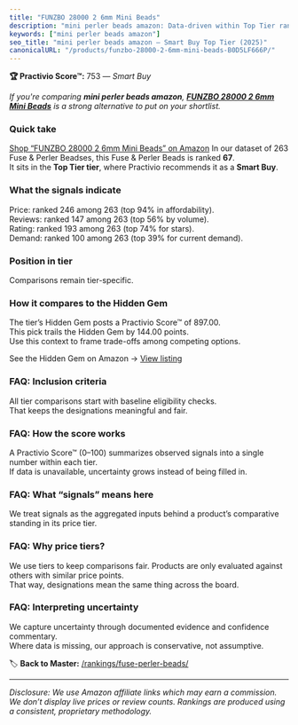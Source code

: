 ```yaml
---
title: "FUNZBO 28000 2 6mm Mini Beads"
description: "mini perler beads amazon: Data-driven within Top Tier ranking using the Practivio Score™. Positioned by quality, value, demand, findability, momentum."
keywords: ["mini perler beads amazon"]
seo_title: "mini perler beads amazon — Smart Buy Top Tier (2025)"
canonicalURL: "/products/funzbo-28000-2-6mm-mini-beads-B0D5LF666P/"
---
```


**🏆 Practivio Score™:** 753 — _Smart Buy_


*If you're comparing **mini perler beads amazon**, **[FUNZBO 28000 2 6mm Mini Beads](https://www.amazon.com/dp/B0D5LF666P?tag=practivio-20)** is a strong alternative to put on your shortlist.*
### Quick take
[Shop “FUNZBO 28000 2 6mm Mini Beads” on Amazon](https://www.amazon.com/dp/B0D5LF666P?tag=practivio-20)
In our dataset of 263 Fuse & Perler Beadses, this Fuse & Perler Beads is ranked **67**.  
It sits in the **Top Tier tier**, where Practivio recommends it as a **Smart Buy**.

### What the signals indicate
Price: ranked 246 among 263 (top 94% in affordability).  
Reviews: ranked 147 among 263 (top 56% by volume).  
Rating: ranked 193 among 263 (top 74% for stars).  
Demand: ranked 100 among 263 (top 39% for current demand).

### Position in tier
Comparisons remain tier-specific.

### How it compares to the Hidden Gem
The tier’s Hidden Gem posts a Practivio Score™ of 897.00.  
This pick trails the Hidden Gem by 144.00 points.  
Use this context to frame trade-offs among competing options.  

See the Hidden Gem on Amazon → [View listing](https://www.amazon.com/dp/B000ZDME7Y?tag=practivio-20)

### FAQ: Inclusion criteria
All tier comparisons start with baseline eligibility checks.  
That keeps the designations meaningful and fair.

### FAQ: How the score works
A Practivio Score™ (0–100) summarizes observed signals into a single number within each tier.  
If data is unavailable, uncertainty grows instead of being filled in.

### FAQ: What “signals” means here
We treat signals as the aggregated inputs behind a product’s comparative standing in its price tier.

### FAQ: Why price tiers?
We use tiers to keep comparisons fair. Products are only evaluated against others with similar price points.  
That way, designations mean the same thing across the board.

### FAQ: Interpreting uncertainty
We capture uncertainty through documented evidence and confidence commentary.  
Where data is missing, our approach is conservative, not assumptive.


🏷️ **Back to Master:** [/rankings/fuse-perler-beads/](/rankings/fuse-perler-beads/)

---
_Disclosure: We use Amazon affiliate links which may earn a commission. We don’t display live prices or review counts. Rankings are produced using a consistent, proprietary methodology._
